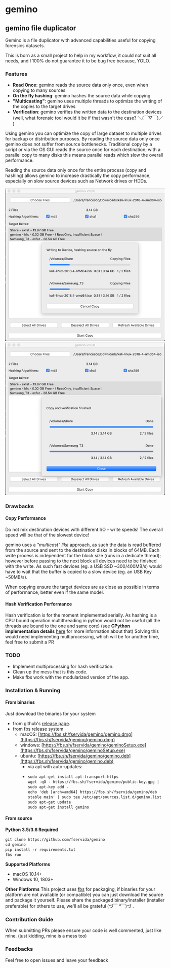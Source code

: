 # gemino
## gemino file duplicator

Gemino is a file duplicator with advanced capabilities useful for copying forensics datasets.

This is born as a small project to help in my workflow, it could not suit all needs, and I 100% do not guarantee it to be bug free because, YOLO.

### Features

- **Read Once**: gemino reads the source data only once, even when copying to many sources
- **On the fly hashing**: gemino hashes the source data while copying
- **"Multicasting"**: gemino uses multiple threads to optimize the writing of the copies to the target drives
- **Verification**: gemino verifies the written data to the destination devices (well, what forensic tool would it be if that wasn't the case? ＼(￣▽￣)／	 )

Using gemino you can optimize the copy of large dataset to multiple drives for backup or distribution purposes.
By reading the source data only once gemino does not suffer from source bottlenecks.
Traditional copy by a script or via the OS GUI reads the source once for each destination;
with a parallel copy to many disks this means parallel reads which slow the overall performance.

Reading the source data only once for the entire process (copy and hashing) allows gemino to increase drastically the copy performance, especially on slow source devices such as Network drives or HDDs.

![screen_copy.png](screen_copy.png) ![screen_done.png](screen_done.png)

### Drawbacks
#### Copy Performance
Do not mix destination devices with different I/O - write speeds! The overall speed will be that of the slowest device!

gemino uses a *"multicast" like* approach, as such the data is read buffered from the source and sent to the destination disks in blocks of 64MB.
Each write process is independent for the block size (runs in a dedicate thread); however before passing to the next block all devices need to be finished with the write.
As such fast devices (eg. a USB SSD ~300/400MB/s) would have to wait that the buffer is copied to a slow device (eg. an USB Key ~50MB/s).

When copying ensure the target devices are as close as possible in terms of performance, better even if the same model.

#### Hash Verification Performance
Hash verification is for the moment implemented serially.
As hashing is a CPU bound operation multithreading in python would not be useful (all the threads are bound to the one and same core) (see **CPython implementation details** [here](https://docs.python.org/3/library/threading.html#thread-objects) for more information about that)
Solving this would need implementing multiprocessing, which will be for another time, feel free to submit a PR

### TODO

- Implement multiprocessing for hash verification.
- Clean up the mess that is this code.
- Make fbs work with the modularized version of the app.


### Installation & Running
#### From binaries
Just download the binaries for your system

- from github's [release page](https://github.com/fservida/gemino/releases).
- from fbs release system
  - macOS: [https://fbs.sh/fservida/gemino/gemino.dmg](https://fbs.sh/fservida/gemino/gemino.dmg)
  - windows: [https://fbs.sh/fservida/gemino/geminoSetup.exe](https://fbs.sh/fservida/gemino/geminoSetup.exe)
  - ubuntu: [https://fbs.sh/fservida/gemino/gemino.deb](https://fbs.sh/fservida/gemino/gemino.deb)
    - via apt with auto-updates:
    - ```
      sudo apt-get install apt-transport-https
      wget -qO - https://fbs.sh/fservida/gemino/public-key.gpg | sudo apt-key add -
      echo 'deb [arch=amd64] https://fbs.sh/fservida/gemino/deb stable main' | sudo tee /etc/apt/sources.list.d/gemino.list
      sudo apt-get update
      sudo apt-get install gemino
      ```

#### From source
**Python 3.5/3.6 Required** 
```
git clone https://github.com/fservida/gemino
cd gemino
pip install -r requirements.txt
fbs run
```


**Supported Platforms**
- macOS 10.14+ 
- Windows 10, 1803+

**Other Platforms**
This project uses  [fbs](https://build-system.fman.io/) for packaging, if binaries for your platform are not available (or compatible) you can just download the source and package it yourself.
Please share the packaged binary/installer (installer preferable) for others to use, we'll all be grateful (づ￣ ³￣)づ	.

### Contribution Guide

When submitting PRs please ensure your code is well commented, just like mine.
(just kidding, mine is a mess too)

### Feedbacks

Feel free to open issues and leave your feedback